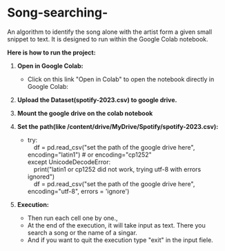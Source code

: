 # Song-searching-
An algorithm to identify  the song alone with the artist form a given small snippet to text.
It is designed to run within the Google Colab notebook. <br>


**Here is how to run the project:**

1. **Open in Google Colab:**
     - Click on this link "Open in Colab" to open the notebook directly in Google Colab:


2. **Upload the Dataset(spotify-2023.csv) to google drive.**
3. **Mount the google drive on the colab notebook**
4. **Set the path(like /content/drive/MyDrive/Spotify/spotify-2023.csv):**
     -  try:<br>
         &emsp;df = pd.read_csv("set the path of the google drive here", encoding="latin1") # or encoding="cp1252" <br>
        except UnicodeDecodeError:<br>
          &emsp;print("latin1 or cp1252 did not work, trying utf-8 with errors ignored")<br>
          &emsp;df = pd.read_csv("set the path of the google drive here", encoding="utf-8", errors = 'ignore') <br>
6.  **Execution:**
       - Then run each cell one by one.,<br>
       - At the end of the execution, it will take input as text. There you search a song or the name of a singar.<br>
       - And if you want to quit the execution type "exit" in the input fiele.<br>
